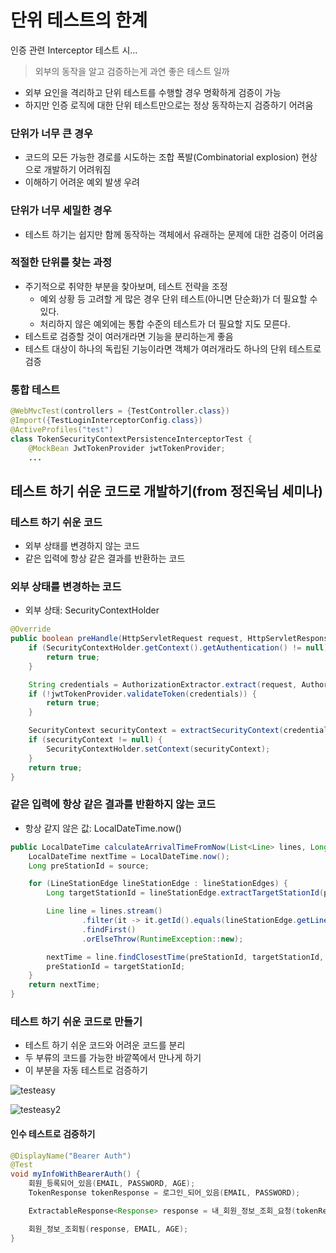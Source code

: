 # 단위 테스트의 한계

인증 관련 Interceptor 테스트 시...

> 외부의 동작을 알고 검증하는게 과연 좋은 테스트 일까

- 외부 요인을 격리하고 단위 테스트를 수행할 경우 명확하게 검증이 가능
- 하지만 인증 로직에 대한 단위 테스트만으로는 정상 동작하는지 검증하기 어려움

### 단위가 너무 큰 경우

- 코드의 모든 가능한 경로를 시도하는 조합 폭발(Combinatorial explosion) 현상으로 개발하기 어려워짐
- 이해하기 어려운 예외 발생 우려

### 단위가 너무 세밀한 경우

- 테스트 하기는 쉽지만 함께 동작하는 객체에서 유래하는 문제에 대한 검증이 어려움

### 적절한 단위를 찾는 과정

- 주기적으로 취약한 부분을 찾아보며, 테스트 전략을 조정
  - 예외 상황 등 고려할 게 많은 경우 단위 테스트(아니면 단순화)가 더 필요할 수 있다.
  - 처리하지 않은 예외에는 통합 수준의 테스트가 더 필요할 지도 모른다.
- 테스트로 검증할 것이 여러개라면 기능을 분리하는게 좋음
- 테스트 대상이 하나의 독립된 기능이라면 객체가 여러개라도 하나의 단위 테스트로 검증

### 통합 테스트

```java
@WebMvcTest(controllers = {TestController.class})
@Import({TestLoginInterceptorConfig.class})
@ActiveProfiles("test")
class TokenSecurityContextPersistenceInterceptorTest {
    @MockBean JwtTokenProvider jwtTokenProvider;
    ...
```

## 테스트 하기 쉬운 코드로 개발하기(from 정진욱님 세미나)

### 테스트 하기 쉬운 코드

- 외부 상태를 변경하지 않는 코드
- 같은 입력에 항상 같은 결과를 반환하는 코드

### 외부 상태를 변경하는 코드

- 외부 상태: SecurityContextHolder

```java
@Override
public boolean preHandle(HttpServletRequest request, HttpServletResponse response, Object handler) {
    if (SecurityContextHolder.getContext().getAuthentication() != null) {
        return true;
    }

    String credentials = AuthorizationExtractor.extract(request, AuthorizationType.BEARER);
    if (!jwtTokenProvider.validateToken(credentials)) {
        return true;
    }

    SecurityContext securityContext = extractSecurityContext(credentials);
    if (securityContext != null) {
        SecurityContextHolder.setContext(securityContext);
    }
    return true;
}
```

### 같은 입력에 항상 같은 결과를 반환하지 않는 코드

- 항상 같지 않은 값: LocalDateTime.now()

```java
public LocalDateTime calculateArrivalTimeFromNow(List<Line> lines, Long source) {
    LocalDateTime nextTime = LocalDateTime.now();
    Long preStationId = source;

    for (LineStationEdge lineStationEdge : lineStationEdges) {
        Long targetStationId = lineStationEdge.extractTargetStationId(preStationId);

        Line line = lines.stream()
                .filter(it -> it.getId().equals(lineStationEdge.getLineId()))
                .findFirst()
                .orElseThrow(RuntimeException::new);

        nextTime = line.findClosestTime(preStationId, targetStationId, nextTime);
        preStationId = targetStationId;
    }
    return nextTime;
}
```

### 테스트 하기 쉬운 코드로 만들기

- 테스트 하기 쉬운 코드와 어려운 코드를 분리
- 두 부류의 코드를 가능한 바깥쪽에서 만나게 하기
- 이 부분을 자동 테스트로 검증하기

![testeasy](https://user-images.githubusercontent.com/47518272/154443579-a6994b4c-781c-4e84-b239-7351402889f2.png)

![testeasy2](https://user-images.githubusercontent.com/47518272/154443608-d42eb140-31dc-4655-ba1b-3e4bfd9ae419.png)

#### 인수 테스트로 검증하기

```java
@DisplayName("Bearer Auth")
@Test
void myInfoWithBearerAuth() {
    회원_등록되어_있음(EMAIL, PASSWORD, AGE);
    TokenResponse tokenResponse = 로그인_되어_있음(EMAIL, PASSWORD);

    ExtractableResponse<Response> response = 내_회원_정보_조회_요청(tokenResponse);

    회원_정보_조회됨(response, EMAIL, AGE);
}
```

